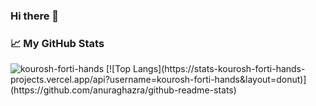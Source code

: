### Hi there 👋

<!--
**kourosh-forti-hands/kourosh-forti-hands** is a ✨ _special_ ✨ repository because its `README.md` (this file) appears on your GitHub profile.

Here are some ideas to get you started:

- 🔭 I’m currently working on ...
- 🌱 I’m currently learning ...
- 👯 I’m looking to collaborate on ...
- 🤔 I’m looking for help with ...
- 💬 Ask me about ...
- 📫 How to reach me: ...
- 😄 Pronouns: ...
- ⚡ Fun fact: ...
-->

### 📈 My GitHub Stats

<p align="left"> <img src="https://stats-kourosh-forti-hands-projects.vercel.app/api?username=kourosh-forti-hands&show=reviews,discussions_started,discussions_answered,prs_merged,prs_merged_percentage&show_icons=true&theme=gotham" alt="kourosh-forti-hands" />
[![Top Langs](https://stats-kourosh-forti-hands-projects.vercel.app/api?username=kourosh-forti-hands&layout=donut)](https://github.com/anuraghazra/github-readme-stats)


